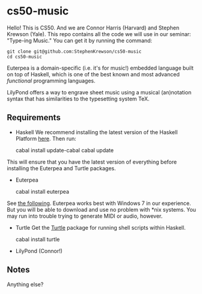# cs50-music

Hello! This is CS50. And we are Connor Harris (Harvard) and Stephen Krewson (Yale). This repo contains all the code we will use in our seminar: "Type-ing Music." You can get it by running the command:

	git clone git@github.com:StephenKrewson/cs50-music
	cd cs50-music

Euterpea is a domain-specific (i.e. it's for music!) embedded language built on top of Haskell, which is one of the best known and most advanced *functional* programming languages.

LilyPond offers a way to engrave sheet music using a musical (an)notation syntax that has similarities to the typesetting system TeX. 

## Requirements

- Haskell
We recommend installing the latest version of the Haskell Platform [here](https://www.haskell.org/downloads#platform). Then run:

	cabal install update-cabal
	cabal update

This will ensure that you have the latest version of everything before installing the Euterpea and Turtle packages.

- Euterpea

	cabal install euterpea

See [the following](http://euterpea.com/install). Euterpea works best with Windows 7 in our experience. But you will be able to download and use no problem with \*nix systems. You may run into trouble trying to generate MIDI or audio, however.

- Turtle
Get the [Turtle](https://hackage.haskell.org/package/turtle-1.1.0/docs/Turtle-Tutorial.html) package for running shell scripts within Haskell.

	cabal install turtle

- LilyPond
(Connor!)

## Notes

Anything else?
